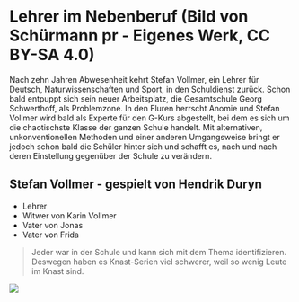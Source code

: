 # Lehrer im Nebenberuf (Bild von Schürmann pr - Eigenes Werk, CC BY-SA 4.0)

Nach zehn Jahren Abwesenheit kehrt Stefan Vollmer, ein Lehrer für Deutsch, Naturwissenschaften und Sport, in den Schuldienst zurück. Schon bald entpuppt sich sein neuer Arbeitsplatz, die Gesamtschule Georg Schwerthoff, als Problemzone. In den Fluren herrscht Anomie und Stefan Vollmer wird bald als Experte für den G-Kurs abgestellt, bei dem es sich um die chaotischste Klasse der ganzen Schule handelt. Mit alternativen, unkonventionellen Methoden und einer anderen Umgangsweise bringt er jedoch schon bald die Schüler hinter sich und schafft es, nach und nach deren Einstellung gegenüber der Schule zu verändern.

## Stefan Vollmer - gespielt von Hendrik Duryn
* Lehrer
* Witwer von Karin Vollmer
* Vater von Jonas
* Vater von Frida

> Jeder war in der Schule und kann sich mit dem Thema identifizieren. 
> Deswegen haben es Knast-Serien viel schwerer, weil so wenig Leute im Knast sind.


<img src="img/bild01"/>

